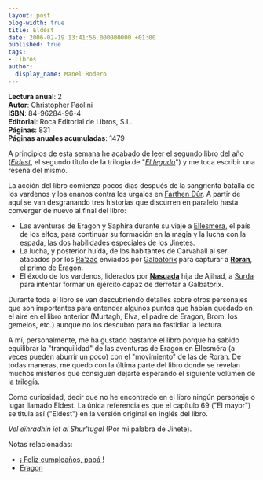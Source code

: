 ```yaml
---
layout: post
blog-width: true
title: Eldest
date: 2006-02-19 13:41:56.000000000 +01:00
published: true
tags:
- Libros
author:
  display_name: Manel Rodero
---
```


**Lectura anual**: 2  
**Autor**: Christopher Paolini  
**ISBN**: 84-96284-96-4  
**Editorial**: Roca Editorial de Libros, S.L.  
**Páginas**: 831  
**Páginas anuales acumuladas**: 1479

A principios de esta semana he acabado de leer el segundo libro del año (_[Eldest][1]_, el segundo título de la trilogía de "_[El legado][2]_") y me toca escribir una reseña del mismo.

La acción del libro comienza pocos días después de la sangrienta batalla de los vardenos y los enanos contra los urgalos en [Farthen Dûr][3]. A partir de aquí se van desgranando tres historias que discurren en paralelo hasta converger de nuevo al final del libro:

* Las aventuras de Eragon y Saphira durante su viaje a [Ellesméra][4], el país de los elfos, para continuar su formación en la magia y la lucha con la espada, las dos habilidades especiales de los Jinetes.
* La lucha, y posterior huída, de los habitantes de Carvahall al ser atacados por los [Ra'zac][5] enviados por [Galbatorix][6] para capturar a [**Roran**][7], el primo de Eragon.
* El éxodo de los vardenos, liderados por [**Nasuada**][8] hija de Ajihad, a [Surda][9] para intentar formar un ejército capaz de derrotar a Galbatorix.

Durante toda el libro se van descubriendo detalles sobre otros personajes que son importantes para entender algunos puntos que habían quedado en el aire en el libro anterior (Murtagh, Elva, el padre de Eragon, Brom, los gemelos, etc.) aunque no los descubro para no fastidiar la lectura.

A mí, personalmente, me ha gustado bastante el libro porque ha sabido equilibrar la "tranquilidad" de las aventuras de Eragon en Ellesméra (a veces pueden aburrir un poco) con el "movimiento" de las de Roran. De todas maneras, me quedo con la última parte del libro donde se revelan muchos misterios que consiguen dejarte esperando el siguiente volúmen de la trilogía.

Como curiosidad, decir que no he encontrado en el libro ningún personaje o lugar llamado Eldest. La única referencia es que el capítulo 69 ("El mayor") se titula así ("Eldest") en la versión original en inglés del libro.

_Vel eïnradhin iet ai Shur'tugal_ (Por mi palabra de Jinete).

Notas relacionadas:

*   [¡ Feliz cumpleaños, papá !](/blog/feliz-cumpleanos-papa)
*   [Eragon](/blog/eragon)

[1]: http://en.wikipedia.org/wiki/Eldest
[2]: http://en.wikipedia.org/wiki/Inheritance_%28trilogy%29
[3]: http://en.wikipedia.org/wiki/Farthen_D%C3%BBr
[4]: http://en.wikipedia.org/wiki/Ellesm%C3%A9ra
[5]: http://en.wikipedia.org/wiki/Ra%27zac
[6]: http://en.wikipedia.org/wiki/Galbatorix
[7]: http://en.wikipedia.org/wiki/Roran
[8]: http://en.wikipedia.org/wiki/Nasuada
[9]: http://en.wikipedia.org/wiki/Surda
